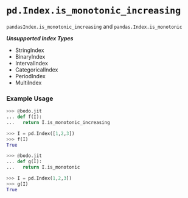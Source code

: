 # `pd.Index.is_monotonic_increasing`

`pandasIndex.is_monotonic_increasing` and `pandas.Index.is_monotonic`

***Unsupported Index Types***

- StringIndex
- BinaryIndex
- IntervalIndex
- CategoricalIndex
- PeriodIndex
- MultiIndex

### Example Usage

```py
>>> @bodo.jit
... def f(I):
...   return I.is_monotonic_increasing

>>> I = pd.Index([1,2,3])
>>> f(I)
True

>>> @bodo.jit
... def g(I):
...   return I.is_monotonic

>>> I = pd.Index(1,2,3])
>>> g(I)
True
```
